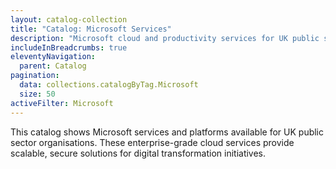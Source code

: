 ```yaml
---
layout: catalog-collection
title: "Catalog: Microsoft Services"
description: "Microsoft cloud and productivity services for UK public sector organisations"
includeInBreadcrumbs: true
eleventyNavigation:
  parent: Catalog
pagination:
  data: collections.catalogByTag.Microsoft
  size: 50
activeFilter: Microsoft
---
```


This catalog shows Microsoft services and platforms available for UK public sector organisations. These enterprise-grade cloud services provide scalable, secure solutions for digital transformation initiatives.
